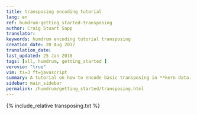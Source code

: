 ```yaml
---
title: transposing encoding tutorial
lang: en
ref: humdrum-getting_started-transposing
author: Craig Stuart Sapp
translator: 
keywords: humdrum encoding tutorial transposing
creation_date: 20 Aug 2017
translation_date: 
last_updated: 25 Jan 2018
tags: [all, humdrum, getting_started ]
verovio: "true"
vim: ts=3 ft=javascript
summary: A tutorial on how to encode basic transposing in **kern data.
sidebar: main_sidebar
permalink: /humdrum/getting_started/transposing.html
---
```


{% include_relative transposing.txt %}

